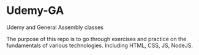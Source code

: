 # Udemy-GA
Udemy and General Assembly classes

The purpose of this repo is to go through exercises and practice on the fundamentals of various technologies. Including HTML, CSS, JS, NodeJS.
